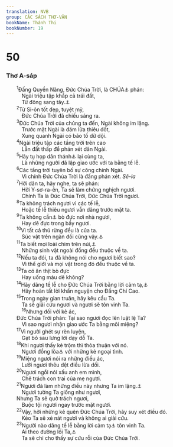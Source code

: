 ```yaml
---
translation: NVB
group: CÁC SÁCH THƠ-VĂN
bookName: Thánh Thi 
bookNumber: 19
---
```


<div class="title"><h1>50</h1><h3>Thơ A-sáp </h3></div>
<span class="verse thi_50_1">  <sup>1</sup>Đấng Quyền Năng, Đức Chúa Trời, là CHÚA<a data-toggle="tooltip" data-placement="bottom" title="Ctd: Đức Chúa Trời của các thần, là CHÚA">⚓</a> phán: <br/>   Ngài triệu tập khắp cả trái đất, <br/>   Từ đông sang tây.<a data-toggle="tooltip" data-placement="bottom" title="Nt: từ hướng mặt trời mọc đến hướng mặt trời lặn">⚓</a><br/></span>
<span class="verse thi_50_2">  <sup>2</sup>Từ Si-ôn tốt đẹp, tuyệt mỹ, <br/>   Đức Chúa Trời đã chiếu sáng ra. <br/></span>
<span class="verse thi_50_3">  <sup>3</sup>Đức Chúa Trời của chúng ta đến, Ngài không im lặng. <br/>   Trước mặt Ngài là đám lửa thiêu đốt, <br/>   Xung quanh Ngài có bão tố dữ dội. <br/></span>
<span class="verse thi_50_4">  <sup>4</sup>Ngài triệu tập các tầng trời trên cao <br/>   Lẫn đất thấp để phán xét dân Ngài. <br/></span>
<span class="verse thi_50_5">  <sup>5</sup>Hãy tụ họp dân thánh<a data-toggle="tooltip" data-placement="bottom" title="Nt: những người thánh">⚓</a> lại cùng ta, <br/>   Là những người đã lập giao ước với ta bằng tế lễ. <br/></span>
<span class="verse thi_50_6">  <sup>6</sup>Các tầng trời tuyên bố sự công chính Ngài. <br/>   Vì chính Đức Chúa Trời là đấng phán xét. <i>Sê-la</i><br/></span>
<span class="verse thi_50_7">  <sup>7</sup>Hỡi dân ta, hãy nghe, ta sẽ phán: <br/>   Hỡi Y-sơ-ra-ên, Ta sẽ làm chứng nghịch ngươi. <br/>   Chính Ta là Đức Chúa Trời, Đức Chúa Trời ngươi. <br/></span>
<span class="verse thi_50_8">  <sup>8</sup>Ta không trách ngươi vì các tế lễ, <br/>   Hoặc tế lễ thiêu ngươi vẫn dâng trước mặt ta. <br/></span>
<span class="verse thi_50_9">  <sup>9</sup>Ta không cần<a data-toggle="tooltip" data-placement="bottom" title="Nt: nhận">⚓</a> bò đực nơi nhà ngươi, <br/>   Hay dê đực trong bầy ngươi. <br/></span>
<span class="verse thi_50_10">  <sup>10</sup>Vì tất cả thú rừng đều là của ta. <br/>   Súc vật trên ngàn đồi cũng vậy.<a data-toggle="tooltip" data-placement="bottom" title="Ctd: hàng ngàn súc vật trên đồi núi ta">⚓</a><br/></span>
<span class="verse thi_50_11">  <sup>11</sup>Ta biết mọi loài chim trên núi,<a data-toggle="tooltip" data-placement="bottom" title="Các bản dịch cổ: chim trời">⚓</a><br/>   Những sinh vật ngoài đồng đều thuộc về ta. <br/></span>
<span class="verse thi_50_12">  <sup>12</sup>Nếu ta đói, ta đã không nói cho ngươi biết sao? <br/>   Vì thế giới và mọi vật trong đó đều thuộc về ta. <br/></span>
<span class="verse thi_50_13">  <sup>13</sup>Ta có ăn thịt bò đực <br/>   Hay uống máu dê không? <br/></span>
<span class="verse thi_50_14">  <sup>14</sup>Hãy dâng tế lễ cho Đức Chúa Trời bằng lời cảm tạ,<a data-toggle="tooltip" data-placement="bottom" title="Ctd: hãy dâng cho Đức Chúa Trời một tế lễ tạ ơn">⚓</a><br/>   Hãy hoàn tất lời khấn nguyện cho Đấng Chí Cao. <br/></span>
<span class="verse thi_50_15">  <sup>15</sup>Trong ngày gian truân, hãy kêu cầu Ta. <br/>   Ta sẽ giải cứu ngươi và ngươi sẽ tôn vinh Ta. <br/></span>
<span class="verse thi_50_16">   <sup>16</sup>Nhưng đối với kẻ ác, <br/>  Đức Chúa Trời phán: Tại sao ngươi đọc lên luật lệ Ta? <br/>   Vì sao ngươi nhận giao ước Ta bằng môi miệng? <br/></span>
<span class="verse thi_50_17">  <sup>17</sup>Vì người ghét sự rèn luyện, <br/>   Gạt bỏ sau lưng lời dạy dỗ Ta. <br/></span>
<span class="verse thi_50_18">  <sup>18</sup>Khi ngươi thấy kẻ trộm thì thỏa thuận với nó. <br/>   Ngươi đồng lõa<a data-toggle="tooltip" data-placement="bottom" title="Nt: phần của ngươi">⚓</a> với những kẻ ngoại tình. <br/></span>
<span class="verse thi_50_19">  <sup>19</sup>Miệng ngươi nói ra những điều ác, <br/>   Lưỡi ngươi thêu dệt điều lừa dối. <br/></span>
<span class="verse thi_50_20">  <sup>20</sup>Ngươi ngồi nói xấu anh em mình, <br/>   Chê trách con trai của mẹ ngươi. <br/></span>
<span class="verse thi_50_21">  <sup>21</sup>Ngươi đã làm những điều này nhưng Ta im lặng.<a data-toggle="tooltip" data-placement="bottom" title="Ctd: khi ngươi làm những điều này, Ta sẽ im lặng chăng?">⚓</a><br/>   Ngươi tưởng Ta giống như ngươi, <br/>  Nhưng Ta sẽ quở trách ngươi, <br/>   Buộc tội ngươi ngay trước mặt ngươi. <br/></span>
<span class="verse thi_50_22">  <sup>22</sup>Vậy, hỡi những kẻ quên Đức Chúa Trời, hãy suy xét điều đó. <br/>   Kẻo Ta sẽ xé nát ngươi và không ai giải cứu. <br/></span>
<span class="verse thi_50_23">  <sup>23</sup>Người nào dâng tế lễ bằng lời cảm tạ<a data-toggle="tooltip" data-placement="bottom" title="Ctd: người nào dâng một tế lễ tạ ơn">⚓</a> tôn vinh Ta. <br/>   Ai theo đường lối Ta,<a data-toggle="tooltip" data-placement="bottom" title="Ctd: ‘Ai chuẩn bị con đường’ hoặc ‘Ai vâng theo đường lối Ta’">⚓</a><br/>   Ta sẽ chỉ cho thấy sự cứu rỗi của Đức Chúa Trời. <br/></span>
